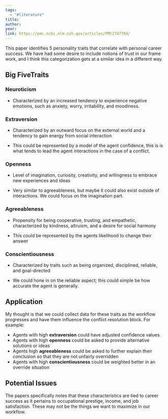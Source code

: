 ```yaml
---
tags:
  - "#literature"
title: 
author: 
year: 
link: https://pmc.ncbi.nlm.nih.gov/articles/PMC2747784/
---
```

This paper identifies 5 personality traits that correlate with personal career success. We have had some desire to include notions of trust in our frame work, and I think this categorization gets at a similar idea in a different way.

## Big FiveTraits
### Neuroticism
- Characterized by an increased tendency to experience negative emotions, such as anxiety, worry, irritability, and moodiness.
### Extraversion
- Characterized by an outward focus on the external world and a tendency to gain energy from social interaction

- This could be represented by a model of the agent confidence, this is is what tends to lead the agent interactions in the case of a conflict. 
###  Openness
- Level of imagination, curiosity, creativity, and willingness to embrace new experiences and ideas

- Very similar to agreeableness, but maybe it could also exist outside of interactions. We could focus on the imagination part. 

### Agreeableness
- Propensity for being cooperative, trusting, and empathetic, characterized by kindness, altruism, and a desire for social harmony

- This could be represented by the agents likelihood to change their answer

### Conscientiousness
- Characterized by traits such as being organized, disciplined, reliable, and goal-directed

- We could hone in on the reliable aspect; this could simple be how accurate the agent is generally. 

## Application
My thought is that we could collect data for these traits as the workflow progresses and have them influence the conflict resolution block. For example:
- Agents with high **extraversion** could have adjusted confidence values
- Agents with high **openness** could be asked to provide alternative solutions or ideas
- Agents high **agreeableness** could be asked to further explain their conclusion so that they are not unfairly overridden 
- Agents with high **conscientiousness** could be weighted better in an override situation

## Potential Issues
The papers specifically notes that these characteristics are tied to career success as it pertains to occupational prestige, income, and job satisfaction. These may not be the things we want to maximize in our workflow.  